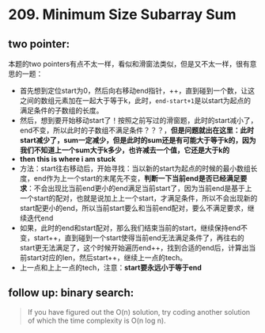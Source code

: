 # 209. Minimum Size Subarray Sum

## two pointer:
本题的two pointers有点不太一样，看似和滑窗法类似，但是又不太一样，很有意思的一题：
* 首先想到定位start为0，然后向右移动end指针，++，直到碰到一个数，让这之间的数组元素加在一起大于等于k，此时，```end-start+1```是以start为起点的满足条件的子数组的长度。
* 然后，想到要开始移动start了！按照之前写过的滑窗题，此时的start减小了，end不变，所以此时的子数组不满足条件？？？，**但是问题就出在这里：此时start减少了，sum一定减少，但是此时的sum还是有可能大于等于k的，因为我们不知道上一个sum大于k多少，也许减去一个值，它还是大于k的**
* **then this is where i am stuck**
* 方法：start往右移动后，开始寻找：当以新的start为起点的时候的最小数组长度，end作为上一个start的末尾先不变，**判断一下当前end是否已经满足要求**：不会出现比当前end更小的end满足当前start了，因为当前end是基于上一个start的配对，也就是说加上上一个start，才满足条件，所以不会出现新的start配更小的end，所以当前start要么和当前end配对，要么不满足要求，继续迭代end
* 如果，此时的end和start配对，那么我们结束当前的start，继续保持end不变，start++，直到碰到一个start使得当前end无法满足条件了，再往右的start更无法满足了，这个时候开始遍历end++，找到合适的end后，计算出当前start对应的len，然后start++，继续上一点的tech。
* 上一点和上上一点的tech，注意：**start要永远小于等于end**

## follow up: binary search:

>If you have figured out the O(n) solution, try coding another solution of which the time complexity is O(n log n). 
